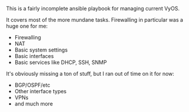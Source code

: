 This is a fairly incomplete ansible playbook for managing current VyOS.

It covers most of the more mundane tasks.  Firewalling in particular was a huge one for me:

* Firewalling
* NAT
* Basic system settings
* Basic interfaces
* Basic services like DHCP, SSH, SNMP

It's obviously missing a ton of stuff, but I ran out of time on it for now:

* BGP/OSPF/etc
* Other interface types
* VPNs
* and much more


